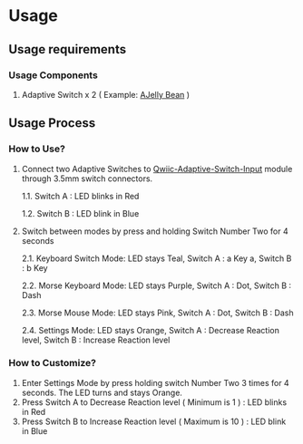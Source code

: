 # Usage

## Usage requirements  

### Usage Components

  1. Adaptive Switch x 2 ( Example: [AJelly Bean](https://www.ablenetinc.com/jelly-bean) )


## Usage Process

### How to Use?
1. Connect two Adaptive Switches to [Qwiic-Adaptive-Switch-Input](https://github.com/milador/Qwiic-Adaptive-Switch) module through 3.5mm switch connectors.
   
   1.1. Switch A : LED blinks in Red
   
   1.2. Switch B : LED blink in Blue 

2. Switch between modes by press and holding Switch Number Two for 4 seconds

   2.1. Keyboard Switch Mode: LED stays Teal, Switch A : a Key a, Switch B : b Key  
 
   2.2. Morse Keyboard Mode: LED stays Purple, Switch A : Dot, Switch B : Dash 
  
   2.3. Morse Mouse Mode: LED stays Pink, Switch A : Dot, Switch B : Dash   

   2.4. Settings Mode: LED stays Orange, Switch A : Decrease Reaction level, Switch B : Increase Reaction level   

  
### How to Customize?

  1. Enter Settings Mode by press holding switch Number Two 3 times for 4 seconds. The LED turns and stays Orange.
  2. Press Switch A to Decrease Reaction level ( Minimum is 1 ) : LED blinks in Red 
  3. Press Switch B to Increase Reaction level ( Maximum is 10 ) : LED blink in Blue 



